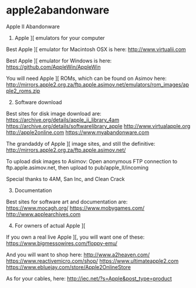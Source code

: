 # apple2abandonware

Apple II Abandonware


1) Apple ][ emulators for your computer

Best Apple ][ emulator for Macintosh OSX is here:
http://www.virtualii.com

Best Apple ][ emulator for Windows is here:
https://github.com/AppleWin/AppleWin

You will need Apple ][ ROMs, which can be found on Asimov here:
http://mirrors.apple2.org.za/ftp.apple.asimov.net/emulators/rom_images/apple2_roms.zip


2) Software download

Best sites for disk image download are:
https://archive.org/details/apple_ii_library_4am
https://archive.org/details/softwarelibrary_apple
http://www.virtualapple.org
http://apple2online.com
https://www.myabandonware.com

The grandaddy of Apple ][ image sites, and still the definitive:
http://mirrors.apple2.org.za/ftp.apple.asimov.net/

To upload disk images to Asimov:
Open anonymous FTP connection to ftp.apple.asimov.net, then upload to pub/apple_II/incoming


Special thanks to 4AM, San Inc, and Clean Crack


3) Documentation

Best sites for software art and documentation are:
https://www.mocagh.org/
https://www.mobygames.com/
http://www.applearchives.com


4) For owners of actual Apple ][

If you own a real live Apple ][, you will want one of these:
https://www.bigmessowires.com/floppy-emu/

And you will want to shop here:
http://www.a2heaven.com/
https://www.reactivemicro.com/shop/
https://www.ultimateapple2.com
https://www.ebluejay.com/store/Apple2OnlineStore

As for your cables, here:
http://iec.net/?s=Apple&post_type=product
